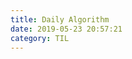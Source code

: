 ```yaml
---
title: Daily Algorithm
date: 2019-05-23 20:57:21
category: TIL
---
```


<!--stackedit_data:
eyJoaXN0b3J5IjpbMTM1NzM3NDYxNCwtOTE2MjM4OTI5LC0xOD
g3NTMxMjY1XX0=
-->